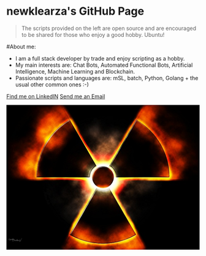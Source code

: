 # newklearza's GitHub Page

> The scripts provided on the left are open source and are encouraged to be shared for those who enjoy a good hobby. Ubuntu!

#About me:
- I am a full stack developer by trade and enjoy scripting as a hobby.
- My main interests are: Chat Bots, Automated Functional Bots, Artificial Intelligence, Machine Learning and Blockchain.
- Passionate scripts and languages are: mSL, batch, Python, Golang + the usual other common ones :-)

[Find me on LinkedIN](https://www.linkedin.com/in/terrick-wright/)
<a href="mailto:terrick.wright@gmail.com?subject=Greetings from Github Pages">Send me an Email</a>

![icon](/newklear.jpg)


